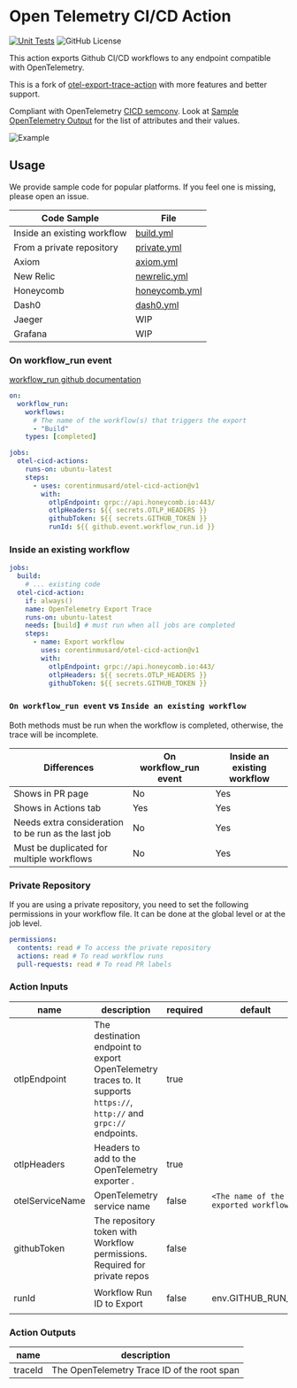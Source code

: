 # Open Telemetry CI/CD Action

[![Unit Tests][ci-img]][ci]
![GitHub License][license-img]

This action exports Github CI/CD workflows to any endpoint compatible with OpenTelemetry.

This is a fork of [otel-export-trace-action](https://github.com/inception-health/otel-export-trace-action) with more features and better support.

Compliant with OpenTelemetry [CICD semconv](https://opentelemetry.io/docs/specs/semconv/attributes-registry/cicd/).
Look at [Sample OpenTelemetry Output](./src/__assets__/output.txt) for the list of attributes and their values.

![Example](./docs/honeycomb-example.png)

## Usage

We provide sample code for popular platforms. If you feel one is missing, please open an issue.

| Code Sample                 | File                                             |
| --------------------------- | ------------------------------------------------ |
| Inside an existing workflow | [build.yml](.github/workflows/build.yml)         |
| From a private repository   | [private.yml](.github/workflows/private.yml)     |
| Axiom                       | [axiom.yml](.github/workflows/axiom.yml)         |
| New Relic                   | [newrelic.yml](.github/workflows/newrelic.yml)   |
| Honeycomb                   | [honeycomb.yml](.github/workflows/honeycomb.yml) |
| Dash0                       | [dash0.yml](.github/workflows/dash0.yml)         |
| Jaeger                      | WIP                                              |
| Grafana                     | WIP                                              |

### On workflow_run event

[workflow_run github documentation](<https://docs.github.com/en/actions/writing-workflows/choosing-when-your-workflow-runs/events-that-trigger-workflows#workflow_run>)

```yaml
on:
  workflow_run:
    workflows:
      # The name of the workflow(s) that triggers the export
      - "Build"
    types: [completed]

jobs:
  otel-cicd-actions:
    runs-on: ubuntu-latest
    steps:
      - uses: corentinmusard/otel-cicd-action@v1
        with:
          otlpEndpoint: grpc://api.honeycomb.io:443/
          otlpHeaders: ${{ secrets.OTLP_HEADERS }}
          githubToken: ${{ secrets.GITHUB_TOKEN }}
          runId: ${{ github.event.workflow_run.id }}
```

### Inside an existing workflow

```yaml
jobs:
  build:
    # ... existing code
  otel-cicd-action:
    if: always()
    name: OpenTelemetry Export Trace
    runs-on: ubuntu-latest
    needs: [build] # must run when all jobs are completed
    steps:
      - name: Export workflow
        uses: corentinmusard/otel-cicd-action@v1
        with:
          otlpEndpoint: grpc://api.honeycomb.io:443/
          otlpHeaders: ${{ secrets.OTLP_HEADERS }}
          githubToken: ${{ secrets.GITHUB_TOKEN }}
```

### `On workflow_run event` vs `Inside an existing workflow`

Both methods must be run when the workflow is completed, otherwise, the trace will be incomplete.

| Differences                                         | On workflow_run event | Inside an existing workflow |
| --------------------------------------------------- | --------------------- | --------------------------- |
| Shows in PR page                                    | No                    | Yes                         |
| Shows in Actions tab                                | Yes                   | Yes                         |
| Needs extra consideration to be run as the last job | No                    | Yes                         |
| Must be duplicated for multiple workflows           | No                    | Yes                         |

### Private Repository

If you are using a private repository, you need to set the following permissions in your workflow file.
It can be done at the global level or at the job level.

```yaml
permissions:
  contents: read # To access the private repository
  actions: read # To read workflow runs
  pull-requests: read # To read PR labels
```

### Action Inputs

| name            | description                                                                                                 | required | default                               | example                                                          |
| --------------- | ----------------------------------------------------------------------------------------------------------- | -------- | ------------------------------------- | ---------------------------------------------------------------- |
| otlpEndpoint    | The destination endpoint to export OpenTelemetry traces to. It supports `https://`, `http://` and `grpc://` endpoints. | true     |                                       | `https://api.axiom.co/v1/traces`                                 |
| otlpHeaders     | Headers to add to the OpenTelemetry exporter .                                                              | true     |                                       | `x-honeycomb-team=YOUR_API_KEY,x-honeycomb-dataset=YOUR_DATASET` |
| otelServiceName | OpenTelemetry service name                                                                                  | false    | `<The name of the exported workflow>` | `Build CI`                                                       |
| githubToken     | The repository token with Workflow permissions. Required for private repos                                  | false    |                                       | `${{ secrets.GITHUB_TOKEN }}`                                    |
| runId           | Workflow Run ID to Export                                                                                   | false    | env.GITHUB_RUN_ID                     | `${{ github.event.workflow_run.id }}`                            |

### Action Outputs

| name    | description                                 |
| ------- | ------------------------------------------- |
| traceId | The OpenTelemetry Trace ID of the root span |

[ci-img]: https://github.com/corentinmusard/otel-cicd-action/actions/workflows/build.yml/badge.svg?branch=main
[ci]: https://github.com/corentinmusard/otel-cicd-action/actions/workflows/build.yml?query=branch%3Amain
[license-img]: https://img.shields.io/github/license/corentinmusard/otel-cicd-action
